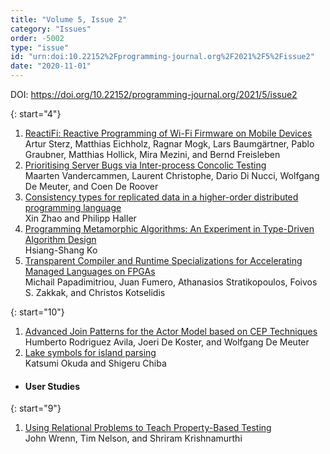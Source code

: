 ```yaml
---
title: "Volume 5, Issue 2"
category: "Issues"
order: -5002
type: "issue"
id: "urn:doi:10.22152%2Fprogramming-journal.org%2F2021%2F5%2Fissue2"
date: "2020-11-01"
---
```

DOI: <https://doi.org/10.22152/programming-journal.org/2021/5/issue2>





{: start="4"}
1. [ReactiFi: Reactive Programming of Wi-Fi Firmware on Mobile Devices](/2021/5/4)  
Artur Sterz, Matthias Eichholz, Ragnar Mogk, Lars Baumgärtner, Pablo Graubner, Matthias Hollick, Mira Mezini, and Bernd Freisleben
1. [Prioritising Server Bugs via Inter-process Concolic Testing](/2021/5/5)  
Maarten Vandercammen, Laurent Christophe, Dario Di Nucci, Wolfgang De Meuter, and Coen De Roover
1. [Consistency types for replicated data in a higher-order distributed programming language](/2021/5/6)  
Xin Zhao and Philipp Haller
1. [Programming Metamorphic Algorithms: An Experiment in Type-Driven Algorithm Design](/2021/5/7)  
Hsiang-Shang Ko
1. [Transparent Compiler and Runtime Specializations for Accelerating Managed Languages on FPGAs](/2021/5/8)  
Michail Papadimitriou, Juan Fumero, Athanasios Stratikopoulos, Foivos S. Zakkak, and Christos Kotselidis

{: start="10"}
1. [Advanced Join Patterns for the Actor Model based on CEP Techniques](/2021/5/10)  
Humberto Rodriguez Avila, Joeri De Koster, and Wolfgang De Meuter
1. [Lake symbols for island parsing](/2021/5/11)  
Katsumi Okuda and Shigeru Chiba



* #### User Studies




{: start="9"}
1. [Using Relational Problems to Teach Property-Based Testing](/2021/5/9)  
John Wrenn, Tim Nelson, and Shriram Krishnamurthi



